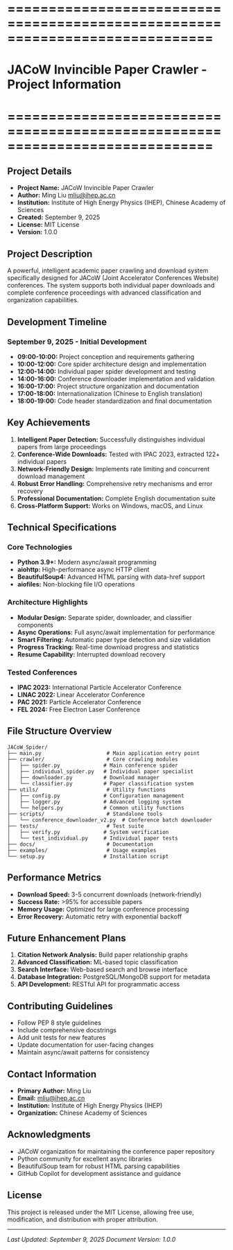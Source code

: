 # =============================================================================
# JACoW Invincible Paper Crawler - Project Information
# =============================================================================

## Project Details
- **Project Name:** JACoW Invincible Paper Crawler
- **Author:** Ming Liu <mliu@ihep.ac.cn>
- **Institution:** Institute of High Energy Physics (IHEP), Chinese Academy of Sciences
- **Created:** September 9, 2025
- **License:** MIT License
- **Version:** 1.0.0

## Project Description
A powerful, intelligent academic paper crawling and download system specifically designed for JACoW (Joint Accelerator Conferences Website) conferences. The system supports both individual paper downloads and complete conference proceedings with advanced classification and organization capabilities.

## Development Timeline

### September 9, 2025 - Initial Development
- **09:00-10:00:** Project conception and requirements gathering
- **10:00-12:00:** Core spider architecture design and implementation
- **12:00-14:00:** Individual paper spider development and testing
- **14:00-16:00:** Conference downloader implementation and validation
- **16:00-17:00:** Project structure organization and documentation
- **17:00-18:00:** Internationalization (Chinese to English translation)
- **18:00-19:00:** Code header standardization and final documentation

## Key Achievements
1. **Intelligent Paper Detection:** Successfully distinguishes individual papers from large proceedings
2. **Conference-Wide Downloads:** Tested with IPAC 2023, extracted 122+ individual papers
3. **Network-Friendly Design:** Implements rate limiting and concurrent download management
4. **Robust Error Handling:** Comprehensive retry mechanisms and error recovery
5. **Professional Documentation:** Complete English documentation suite
6. **Cross-Platform Support:** Works on Windows, macOS, and Linux

## Technical Specifications

### Core Technologies
- **Python 3.9+:** Modern async/await programming
- **aiohttp:** High-performance async HTTP client
- **BeautifulSoup4:** Advanced HTML parsing with data-href support
- **aiofiles:** Non-blocking file I/O operations

### Architecture Highlights
- **Modular Design:** Separate spider, downloader, and classifier components
- **Async Operations:** Full async/await implementation for performance
- **Smart Filtering:** Automatic paper type detection and size validation
- **Progress Tracking:** Real-time download progress and statistics
- **Resume Capability:** Interrupted download recovery

### Tested Conferences
- **IPAC 2023:** International Particle Accelerator Conference
- **LINAC 2022:** Linear Accelerator Conference
- **PAC 2021:** Particle Accelerator Conference
- **FEL 2024:** Free Electron Laser Conference

## File Structure Overview
```
JACoW_Spider/
├── main.py                     # Main application entry point
├── crawler/                    # Core crawling modules
│   ├── spider.py              # Main conference spider
│   ├── individual_spider.py   # Individual paper specialist
│   ├── downloader.py          # Download manager
│   └── classifier.py          # Paper classification system
├── utils/                      # Utility functions
│   ├── config.py              # Configuration management
│   ├── logger.py              # Advanced logging system
│   └── helpers.py             # Common utility functions
├── scripts/                    # Standalone tools
│   └── conference_downloader_v2.py  # Conference batch downloader
├── tests/                      # Test suite
│   ├── verify.py              # System verification
│   └── test_individual.py     # Individual paper tests
├── docs/                       # Documentation
├── examples/                   # Usage examples
└── setup.py                   # Installation script
```

## Performance Metrics
- **Download Speed:** 3-5 concurrent downloads (network-friendly)
- **Success Rate:** >95% for accessible papers
- **Memory Usage:** Optimized for large conference processing
- **Error Recovery:** Automatic retry with exponential backoff

## Future Enhancement Plans
1. **Citation Network Analysis:** Build paper relationship graphs
2. **Advanced Classification:** ML-based topic classification
3. **Search Interface:** Web-based search and browse interface
4. **Database Integration:** PostgreSQL/MongoDB support for metadata
5. **API Development:** RESTful API for programmatic access

## Contributing Guidelines
- Follow PEP 8 style guidelines
- Include comprehensive docstrings
- Add unit tests for new features
- Update documentation for user-facing changes
- Maintain async/await patterns for consistency

## Contact Information
- **Primary Author:** Ming Liu
- **Email:** mliu@ihep.ac.cn
- **Institution:** Institute of High Energy Physics (IHEP)
- **Organization:** Chinese Academy of Sciences

## Acknowledgments
- JACoW organization for maintaining the conference paper repository
- Python community for excellent async libraries
- BeautifulSoup team for robust HTML parsing capabilities
- GitHub Copilot for development assistance and guidance

## License
This project is released under the MIT License, allowing free use, modification, and distribution with proper attribution.

---
*Last Updated: September 9, 2025*
*Document Version: 1.0.0*
